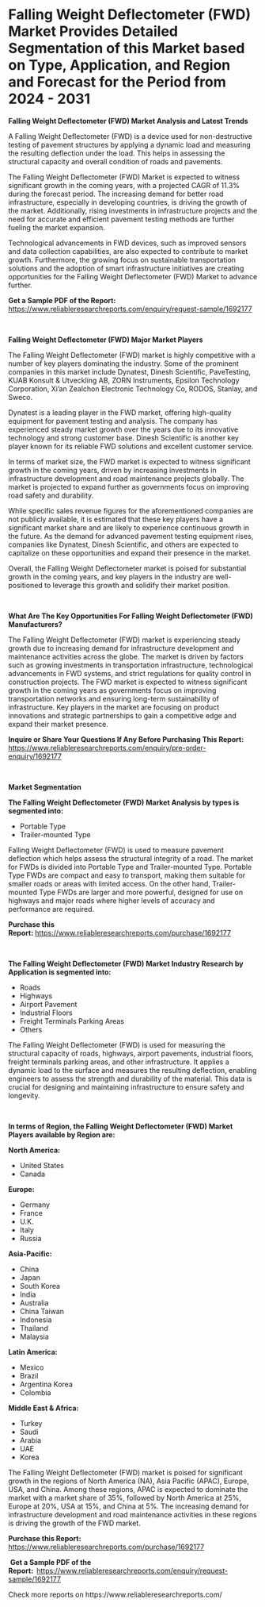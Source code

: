 <p><h1>Falling Weight Deflectometer (FWD) Market Provides Detailed Segmentation of this Market based on Type, Application, and Region and Forecast for the Period from 2024 - 2031</h1></p><p><strong>Falling Weight Deflectometer (FWD) Market Analysis and Latest Trends</strong></p>
<p><p>A Falling Weight Deflectometer (FWD) is a device used for non-destructive testing of pavement structures by applying a dynamic load and measuring the resulting deflection under the load. This helps in assessing the structural capacity and overall condition of roads and pavements. </p><p>The Falling Weight Deflectometer (FWD) Market is expected to witness significant growth in the coming years, with a projected CAGR of 11.3% during the forecast period. The increasing demand for better road infrastructure, especially in developing countries, is driving the growth of the market. Additionally, rising investments in infrastructure projects and the need for accurate and efficient pavement testing methods are further fueling the market expansion.</p><p>Technological advancements in FWD devices, such as improved sensors and data collection capabilities, are also expected to contribute to market growth. Furthermore, the growing focus on sustainable transportation solutions and the adoption of smart infrastructure initiatives are creating opportunities for the Falling Weight Deflectometer (FWD) Market to advance further.</p></p>
<p><strong>Get a Sample PDF of the Report:&nbsp;</strong> <a href="https://www.reliableresearchreports.com/enquiry/request-sample/1692177">https://www.reliableresearchreports.com/enquiry/request-sample/1692177</a></p>
<p>&nbsp;</p>
<p><strong>Falling Weight Deflectometer (FWD) Major Market Players</strong></p>
<p><p>The Falling Weight Deflectometer (FWD) market is highly competitive with a number of key players dominating the industry. Some of the prominent companies in this market include Dynatest, Dinesh Scientific, PaveTesting, KUAB Konsult & Utveckling AB, ZORN Instruments, Epsilon Technology Corporation, Xi’an Zealchon Electronic Technology Co, RODOS, Stanlay, and Sweco.</p><p>Dynatest is a leading player in the FWD market, offering high-quality equipment for pavement testing and analysis. The company has experienced steady market growth over the years due to its innovative technology and strong customer base. Dinesh Scientific is another key player known for its reliable FWD solutions and excellent customer service.</p><p>In terms of market size, the FWD market is expected to witness significant growth in the coming years, driven by increasing investments in infrastructure development and road maintenance projects globally. The market is projected to expand further as governments focus on improving road safety and durability.</p><p>While specific sales revenue figures for the aforementioned companies are not publicly available, it is estimated that these key players have a significant market share and are likely to experience continuous growth in the future. As the demand for advanced pavement testing equipment rises, companies like Dynatest, Dinesh Scientific, and others are expected to capitalize on these opportunities and expand their presence in the market.</p><p>Overall, the Falling Weight Deflectometer market is poised for substantial growth in the coming years, and key players in the industry are well-positioned to leverage this growth and solidify their market position.</p></p>
<p>&nbsp;</p>
<p><strong>What Are The Key Opportunities For Falling Weight Deflectometer (FWD) Manufacturers?</strong></p>
<p><p>The Falling Weight Deflectometer (FWD) market is experiencing steady growth due to increasing demand for infrastructure development and maintenance activities across the globe. The market is driven by factors such as growing investments in transportation infrastructure, technological advancements in FWD systems, and strict regulations for quality control in construction projects. The FWD market is expected to witness significant growth in the coming years as governments focus on improving transportation networks and ensuring long-term sustainability of infrastructure. Key players in the market are focusing on product innovations and strategic partnerships to gain a competitive edge and expand their market presence.</p></p>
<p><strong>Inquire or Share Your Questions If Any Before Purchasing This Report:</strong> <a href="https://www.reliableresearchreports.com/enquiry/pre-order-enquiry/1692177">https://www.reliableresearchreports.com/enquiry/pre-order-enquiry/1692177</a></p>
<p>&nbsp;</p>
<p><strong>Market Segmentation</strong></p>
<p><strong>The Falling Weight Deflectometer (FWD) Market Analysis by types is segmented into:</strong></p>
<p><ul><li>Portable Type</li><li>Trailer-mounted Type</li></ul></p>
<p><p>Falling Weight Deflectometer (FWD) is used to measure pavement deflection which helps assess the structural integrity of a road. The market for FWDs is divided into Portable Type and Trailer-mounted Type. Portable Type FWDs are compact and easy to transport, making them suitable for smaller roads or areas with limited access. On the other hand, Trailer-mounted Type FWDs are larger and more powerful, designed for use on highways and major roads where higher levels of accuracy and performance are required.</p></p>
<p><strong>Purchase this Report:&nbsp;</strong><a href="https://www.reliableresearchreports.com/purchase/1692177">https://www.reliableresearchreports.com/purchase/1692177</a></p>
<p>&nbsp;</p>
<p><strong>The Falling Weight Deflectometer (FWD) Market Industry Research by Application is segmented into:</strong></p>
<p><ul><li>Roads</li><li>Highways</li><li>Airport Pavement</li><li>Industrial Floors</li><li>Freight Terminals Parking Areas</li><li>Others</li></ul></p>
<p><p>The Falling Weight Deflectometer (FWD) is used for measuring the structural capacity of roads, highways, airport pavements, industrial floors, freight terminals parking areas, and other infrastructure. It applies a dynamic load to the surface and measures the resulting deflection, enabling engineers to assess the strength and durability of the material. This data is crucial for designing and maintaining infrastructure to ensure safety and longevity.</p></p>
<p>&nbsp;</p>
<p><strong>In terms of Region, the Falling Weight Deflectometer (FWD) Market Players available by Region are:</strong></p>
<p>
    <p> <strong> North America: </strong>
        <ul>
            <li>United States</li>
            <li>Canada</li>
        </ul>
        </p> 
    <p> <strong> Europe: </strong>
        <ul>
            <li>Germany</li>
            <li>France</li>
            <li>U.K.</li>
            <li>Italy</li>
            <li>Russia</li>
        </ul>
        </p> 
    <p> <strong> Asia-Pacific: </strong>
        <ul>
            <li>China</li>
            <li>Japan</li>
            <li>South Korea</li>
            <li>India</li>
            <li>Australia</li>
            <li>China Taiwan</li>
            <li>Indonesia</li>
            <li>Thailand</li>
            <li>Malaysia</li>
        </ul>
        </p> 
    <p> <strong> Latin America: </strong>
        <ul>
            <li>Mexico</li>
            <li>Brazil</li>
            <li>Argentina Korea</li>
            <li>Colombia</li>
        </ul>
        </p> 
    <p> <strong> Middle East & Africa: </strong>
        <ul>
            <li>Turkey</li>
            <li>Saudi</li>
            <li>Arabia</li>
            <li>UAE</li>
            <li>Korea</li>
        </ul>
    </p>
    </p>
<p><p>The Falling Weight Deflectometer (FWD) market is poised for significant growth in the regions of North America (NA), Asia Pacific (APAC), Europe, USA, and China. Among these regions, APAC is expected to dominate the market with a market share of 35%, followed by North America at 25%, Europe at 20%, USA at 15%, and China at 5%. The increasing demand for infrastructure development and road maintenance activities in these regions is driving the growth of the FWD market.</p></p>
<p><strong>Purchase this Report: </strong><a href="https://www.reliableresearchreports.com/purchase/1692177">https://www.reliableresearchreports.com/purchase/1692177</a></p>
<p>&nbsp;<strong>Get a Sample PDF of the Report:&nbsp;&nbsp;</strong><a href="https://www.reliableresearchreports.com/enquiry/request-sample/1692177">https://www.reliableresearchreports.com/enquiry/request-sample/1692177</a></p>
<p><strong></strong></p>
<p>Check more reports on https://www.reliableresearchreports.com/</p>